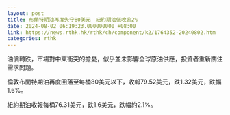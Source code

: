 ```yaml
---
layout: post
title: 布蘭特期油再度失守80美元　紐約期油低收逾2%
date: 2024-08-02 06:19:23.000000000 +08:00
link: https://news.rthk.hk/rthk/ch/component/k2/1764352-20240802.htm
categories: rthk
---
```


油價轉跌，市場對中東衝突的擔憂，似乎並未影響全球原油供應，投資者重新關注需求問題。

倫敦布蘭特期油再度回落至每桶80美元以下，收報79.52美元，跌1.32美元，跌幅1.6%。

紐約期油收報每桶76.31美元，跌1.6美元，跌幅約2.1%。
